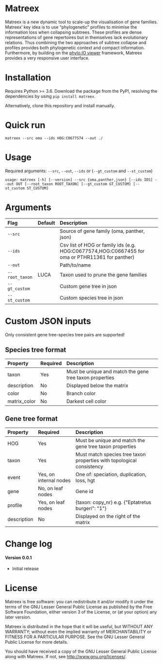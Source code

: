 # Matreex
Matreex is a new dynamic tool to scale-up the visualisation of gene families. Matreex’ key idea is to use “phylogenetic” profiles to minimise the information loss when collapsing subtrees. These profiles are dense representations of gene repertoires but in themselves lack evolutionary relations. Thus combining the two approaches of subtree collapse and profiles provides both phylogenetic context and compact information. Furthermore, by building on the [phylo.IO viewer](https://beta.phylo.io/viewer/) framework, Matreex provides a very responsive user interface.

# Installation
Requires Python >= 3.6. Download the package from the PyPI, resolving the dependencies by using ``pip install matreex``.

Alternatively, clone this repository and install manually.

# Quick run
``matreex --src oma --ids HOG:C0677574 --out ./``

# Usage
Required arguments: ``--src``, ``--out``, ``--ids`` or (``--gt_custom`` and ``--st_custom``)

``usage: matreex [-h] [--version] --src {oma,panther,json} [--ids IDS] --out OUT [--root_taxon ROOT_TAXON] [--gt_custom GT_CUSTOM]
               [--st_custom ST_CUSTOM]``

# Arguments
| Flag                 | Default                | Description |
|:--------------------|:----------------------|:-----------|
| ``--src``||Source of gene family (oma, panther, json)
| ``--ids``||Csv list of HOG or family ids (e.g. HOG:C0677574,HOG:C0667455 for oma or PTHR11361 for panther)
| ``--out``||Path/to/name
| ``--root_taxon``|LUCA|Taxon used to prune the gene families
| ``--gt_custom``||Custom gene tree in json
| ``--st_custom``||Custom species tree in json

# Custom JSON inputs
Only consistent gene tree-species tree pairs are supported!

## Species tree format
| Property        | Required  | Description |
|:--------------------|:----------------------|:-----------|
|taxon|Yes|Must be unique and match the gene tree taxon properties
|description|No|Displayed below the matrix|
|color|No|Branch color|
|matrix_color|No|Darkest cell color|

## Gene tree format
| Property        | Required  | Description |
|:--------------------|:----------------------|:-----------|
|HOG|Yes|Must be unique and match the gene tree taxon properties
|taxon|Yes|Must match species tree taxon properties with topological consistency|
|event|Yes, on internal nodes|One of: speciation, duplication, loss, hgt|
|gene|No, on leaf nodes|Gene id|
|profile|Yes, on leaf nodes|{taxon: copy_nr} e.g. {"Eptatretus burgeri": "1"}|
|description|No|Displayed on the right of the matrix|

# Change log
#### Version 0.0.1
- Initial release

# License
   
Matreex is free software: you can redistribute it and/or modify
it under the terms of the GNU Lesser General Public License as published by
the Free Software Foundation, either version 3 of the License, or
(at your option) any later version.

Matreex is distributed in the hope that it will be useful,
but WITHOUT ANY WARRANTY; without even the implied warranty of
MERCHANTABILITY or FITNESS FOR A PARTICULAR PURPOSE. See the
GNU Lesser General Public License for more details.

You should have received a copy of the GNU Lesser General Public License
along with Matreex. If not, see <http://www.gnu.org/licenses/>.

